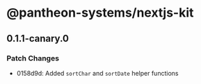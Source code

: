 # @pantheon-systems/nextjs-kit

## 0.1.1-canary.0

### Patch Changes

- 0158d9d: Added `sortChar` and `sortDate` helper functions
